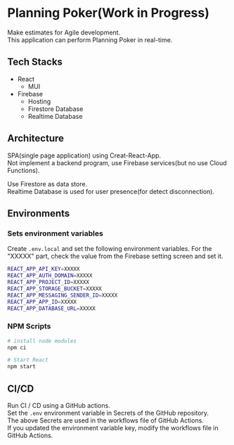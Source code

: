 # Planning Poker(Work in Progress)
Make estimates for Agile development.  
This application can perform Planning Poker in real-time.

## Tech Stacks
* React
  * MUI
* Firebase
  * Hosting
  * Firestore Database
  * Realtime Database

## Architecture
SPA(single page application) using Creat-React-App.  
Not implement a backend program, use Firebase services(but no use Cloud Functions).


Use Firestore as data store.  
Realtime Database is used for user presence(for detect disconnection).

## Environments
### Sets environment variables
Create `.env.local` and set the following environment variables.
For the "XXXXX" part, check the value from the Firebase setting screen and set it.
```bash
REACT_APP_API_KEY=XXXXX
REACT_APP_AUTH_DOMAIN=XXXXX
REACT_APP_PROJECT_ID=XXXXX
REACT_APP_STORAGE_BUCKET=XXXXX
REACT_APP_MESSAGING_SENDER_ID=XXXXX
REACT_APP_APP_ID=XXXXX
REACT_APP_DATABASE_URL=XXXXX
```

### NPM Scripts
```bash
# install node modules
npm ci

# Start React
npm start
```
## CI/CD
Run CI / CD using a GitHub actions.  
Set the `.env` environment variable in Secrets of the GitHub repository.  
The above Secrets are used in the workflows file of GitHub Actions.  
If you updated the environment variable key, modify the workflows file in GitHub Actions.  

